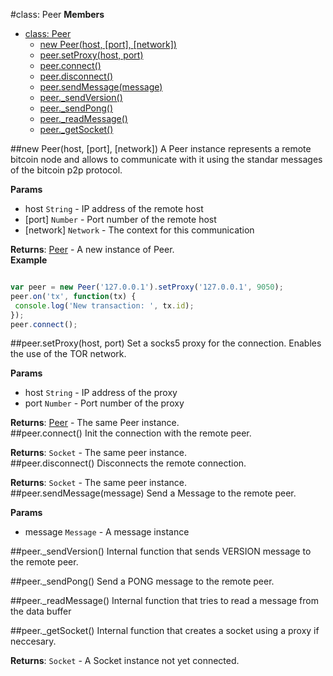 <a name="Peer"></a>
#class: Peer
**Members**

* [class: Peer](#Peer)
  * [new Peer(host, [port], [network])](#new_Peer)
  * [peer.setProxy(host, port)](#Peer#setProxy)
  * [peer.connect()](#Peer#connect)
  * [peer.disconnect()](#Peer#disconnect)
  * [peer.sendMessage(message)](#Peer#sendMessage)
  * [peer._sendVersion()](#Peer#_sendVersion)
  * [peer._sendPong()](#Peer#_sendPong)
  * [peer._readMessage()](#Peer#_readMessage)
  * [peer._getSocket()](#Peer#_getSocket)

<a name="new_Peer"></a>
##new Peer(host, [port], [network])
A Peer instance represents a remote bitcoin node and allows to communicate
with it using the standar messages of the bitcoin p2p protocol.

**Params**

- host `String` - IP address of the remote host  
- \[port\] `Number` - Port number of the remote host  
- \[network\] `Network` - The context for this communication  

**Returns**: [Peer](#Peer) - A new instance of Peer.  
**Example**  
```javascript

var peer = new Peer('127.0.0.1').setProxy('127.0.0.1', 9050);
peer.on('tx', function(tx) {
 console.log('New transaction: ', tx.id);
});
peer.connect();
```

<a name="Peer#setProxy"></a>
##peer.setProxy(host, port)
Set a socks5 proxy for the connection. Enables the use of the TOR network.

**Params**

- host `String` - IP address of the proxy  
- port `Number` - Port number of the proxy  

**Returns**: [Peer](#Peer) - The same Peer instance.  
<a name="Peer#connect"></a>
##peer.connect()
Init the connection with the remote peer.

**Returns**: `Socket` - The same peer instance.  
<a name="Peer#disconnect"></a>
##peer.disconnect()
Disconnects the remote connection.

**Returns**: `Socket` - The same peer instance.  
<a name="Peer#sendMessage"></a>
##peer.sendMessage(message)
Send a Message to the remote peer.

**Params**

- message `Message` - A message instance  

<a name="Peer#_sendVersion"></a>
##peer._sendVersion()
Internal function that sends VERSION message to the remote peer.

<a name="Peer#_sendPong"></a>
##peer._sendPong()
Send a PONG message to the remote peer.

<a name="Peer#_readMessage"></a>
##peer._readMessage()
Internal function that tries to read a message from the data buffer

<a name="Peer#_getSocket"></a>
##peer._getSocket()
Internal function that creates a socket using a proxy if neccesary.

**Returns**: `Socket` - A Socket instance not yet connected.  
